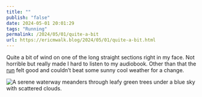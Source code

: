 ```yaml
---
title: ""
publish: "false"
date: 2024-05-01 20:01:29
tags: "Running"
permalink: /2024/05/01/quite-a-bit
url: https://ericmwalk.blog/2024/05/01/quite-a-bit.html
---
```


Quite a bit of wind on one of the long straight sections right in my face. Not horrible but really made I hard to listen to my audiobook. Other than that the [run](https://strava.com/activities/11309643542) felt good and couldn’t beat some sunny cool weather for a change.

![A serene waterway meanders through leafy green trees under a blue sky with scattered clouds.](https://ericmwalk.blog/uploads/2024/img-8785.jpeg)